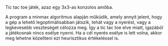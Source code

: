 Tic tac toe játék, azaz egy 3x3-as konzolos amőba.

A program a minmax algoritmus alapján műküdik, amely annyit jelent, hogy a gép a lehető legoptimálisabban játszik,
tehát vagy a nyerést, vagy a legkevesebb veszteséget célozza meg. Így a tic tac toe elve miatt, igazából a játékosnak 
nincs esélye nyerni. Ha a cél nyerés esélye is lett volna, akkor meg lehetne közelíteni ezt heurisztikus értékeléssel is.
